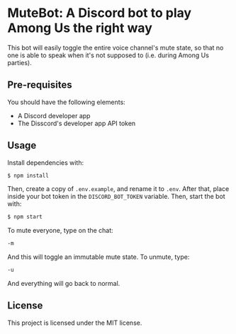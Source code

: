 # MuteBot: A Discord bot to play Among Us the right way

This bot will easily toggle the entire voice channel's mute state, so that no one is able to speak when it's not supposed to (i.e. during Among Us parties).

## Pre-requisites

You should have the following elements:

- A Discord developer app
- The Disscord's developer app API token

## Usage

Install dependencies with:

```sh
$ npm install
```

Then, create a copy of `.env.example`, and rename it to `.env`. After that, place inside your bot token in the `DISCORD_BOT_TOKEN` variable. Then, start the bot with:

```sh
$ npm start
```

To mute everyone, type on the chat:

```sh
-m
```

And this will toggle an immutable mute state. To unmute, type:

```sh
-u
```

And everything will go back to normal.

## License

This project is licensed under the MIT license.
